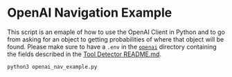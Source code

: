 # OpenAI Navigation Example

This script is an emaple of how to use the OpenAI Client in Python and to go from asking for an object to getting probabilities of where that object will be found. Please make sure to have a `.env` in the [`openai`](../openai/) directory containing the fields described in the [Tool Detector README.md](../README.md).

```bash
python3 openai_nav_example.py
```